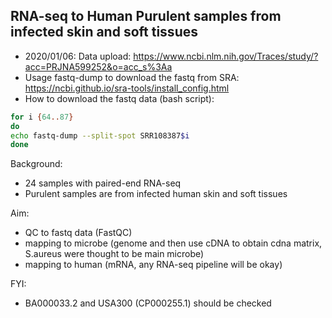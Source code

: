 ## RNA-seq to Human Purulent samples from infected skin and soft tissues

* 2020/01/06: Data upload: https://www.ncbi.nlm.nih.gov/Traces/study/?acc=PRJNA599252&o=acc_s%3Aa
* Usage fastq-dump to download the fastq from SRA: https://ncbi.github.io/sra-tools/install_config.html
* How to download the fastq data (bash script): 
```bash
for i {64..87}
do
echo fastq-dump --split-spot SRR108387$i
done
```
Background: 
* 24 samples with paired-end RNA-seq
* Purulent samples are from infected human skin and soft tissues

Aim: 
* QC to fastq data (FastQC)
* mapping to microbe (genome and then use cDNA to obtain cdna matrix, S.aureus were thought to be main microbe)
* mapping to human (mRNA, any RNA-seq pipeline will be okay)

FYI:
* BA000033.2 and USA300 (CP000255.1) should be checked

